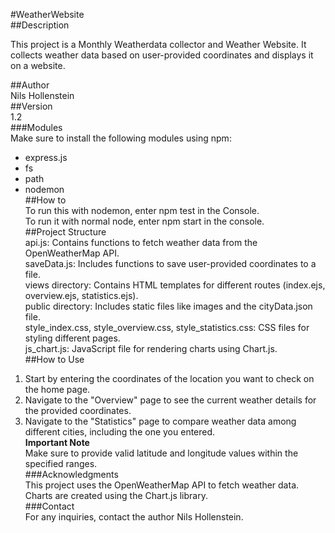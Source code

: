 #WeatherWebsite  
##Description  

This project is a Monthly Weatherdata collector and Weather Website. It collects weather data based on user-provided coordinates and displays it on a website.  

##Author  
Nils Hollenstein  
##Version  
1.2  
###Modules  
Make sure to install the following modules using npm:  

- express.js
- fs
- path
- nodemon  
##How to   
To run this with nodemon, enter npm test in the Console.  
To run it with normal node, enter npm start in the console.  
##Project Structure  
api.js: Contains functions to fetch weather data from the OpenWeatherMap API.  
saveData.js: Includes functions to save user-provided coordinates to a file.  
views directory: Contains HTML templates for different routes (index.ejs, overview.ejs, statistics.ejs).  
public directory: Includes static files like images and the cityData.json file.  
style_index.css, style_overview.css, style_statistics.css: CSS files for styling different pages.  
js_chart.js: JavaScript file for rendering charts using Chart.js.  
##How to Use  
1. Start by entering the coordinates of the location you want to check on the home page.  
2. Navigate to the "Overview" page to see the current weather details for the provided coordinates.  
3. Navigate to the "Statistics" page to compare weather data among different cities, including the one you entered.    
**Important Note**  
Make sure to provide valid latitude and longitude values within the specified ranges.  
###Acknowledgments  
This project uses the OpenWeatherMap API to fetch weather data.  
Charts are created using the Chart.js library.    
###Contact    
For any inquiries, contact the author Nils Hollenstein.  
